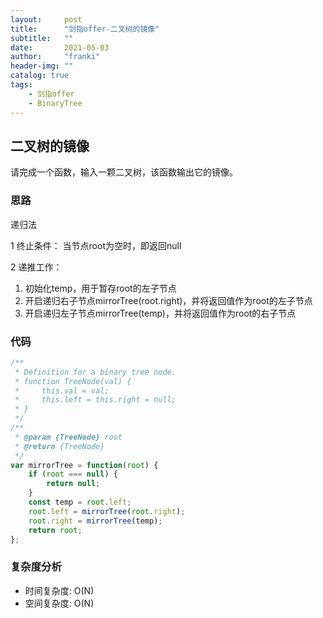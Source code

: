 ```yaml
---
layout:     post
title:      "剑指offer-二叉树的镜像"
subtitle:   ""
date:       2021-05-03
author:     "franki"
header-img: ""
catalog: true
tags:
    - 剑指offer
    - BinaryTree
---
```


## 二叉树的镜像

请完成一个函数，输入一颗二叉树，该函数输出它的镜像。

### 思路

递归法

1 终止条件： 当节点root为空时，即返回null

2 递推工作：

 1. 初始化temp，用于暂存root的左子节点
 2. 开启递归右子节点mirrorTree(root.right)，并将返回值作为root的左子节点
 3. 开启递归左子节点mirrorTree(temp)，并将返回值作为root的右子节点

### 代码

```js
/**
 * Definition for a binary tree node.
 * function TreeNode(val) {
 *     this.val = val;
 *     this.left = this.right = null;
 * }
 */
/**
 * @param {TreeNode} root
 * @return {TreeNode}
 */
var mirrorTree = function(root) {
    if (root === null) {
        return null;
    }
    const temp = root.left;
    root.left = mirrorTree(root.right);
    root.right = mirrorTree(temp);
    return root;
};
```

### 复杂度分析

- 时间复杂度: O(N)
- 空间复杂度: O(N)
